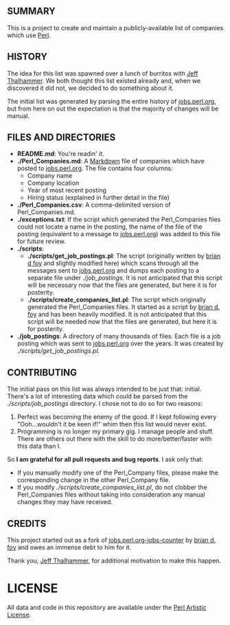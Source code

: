 SUMMARY
-------
This is a project to create and maintain a publicly-available list of companies which use [Perl](http:/perl.org).

HISTORY
-------
The idea for this list was spawned over a lunch of burritos with [Jeff Thalhammer](http://search.cpan.org/~thaljef/). We both thought this list existed already and, when we discovered it did not, we decided to do something about it.

The initial list was generated by parsing the entire history of [jobs.perl.org](http://jobs.perl.org), but from here on out the expectation is that the majority of changes will be manual.

FILES AND DIRECTORIES
---------------------
* **README.md**: You're readin' it.
* **./Perl_Companies.md**: A [Markdown](http://daringfireball.net/projects/markdown/) file of companies which have posted to [jobs.perl.org](http://jobs.perl.org). The file contains four columns:
	* Company name
	* Company location
	* Year of most recent posting
	* Hiring status (explained in further detail in the file)
* **./Perl_Companies.csv**: A comma-delimited version of Perl_Companies.md.
* **./exceptions.txt**: If the script which generated the Perl_Companies files could not locate a name in the posting, the name of the file of the posting (equivalent to a message to [jobs.perl.org](http://jobs.perl.org)) was added to this file for future review.
* **./scripts**:
	* **./scripts/get_job_postings.pl**: The script (originally written by [brian d foy](http://search.cpan.org/~bdfoy/) and slightly modified here) which scans through all the messages sent to [jobs.perl.org](http://jobs.perl.org) and dumps each posting to a separate file under _./job_postings_. It is not anticipated that this script will be necessary now that the files are generated, but here it is for posterity.
	* **./scripts/create_companies_list.pl**: The script which originally generated the Perl_Companies files. It started as a script by [brian d. foy](http://search.cpan.org/~bdfoy/) and has been heavily modified. It is not anticipated that this script will be needed now that the files are generated, but here it is for posterity.
* **./job_postings**: A directory of many thousands of files. Each file is a job posting which was sent to [jobs.perl.org](http://jobs.perl.org) over the years. It was created by _./scripts/get_job_postings.pl_.

CONTRIBUTING
------------
The initial pass on this list was always intended to be just that: initial. There's a lot of interesting data which could be parsed from the _./scripts/job_postings_ directory. I chose not to do so for two reasons:

1. Perfect was becoming the enemy of the good. If I kept following every "Ooh...wouldn't it be keen if!" whim then this list would never exist.
1. Programming is no longer my primary gig. I manage people and stuff. There are others out there with the skill to do more/better/faster with this data than I.

So **I am grateful for all pull requests and bug reports**. I ask only that:

* If you manually modify one of the Perl_Company files, please make the corresponding change in the other Perl_Company file.
* If you modify _./scripts/create_companies_list.pl_, do not clobber the Perl_Companies files without taking into consideration any manual changes they may have received.

CREDITS
-------
This project started out as a fork of [jobs.perl.org-jobs-counter](https://github.com/briandfoy/jobs.perl.org-jobs-counter) by [brian d. foy](http://search.cpan.org/~bdfoy/) and owes an immense debt to him for it.

Thank you, [Jeff Thalhammer](http://search.cpan.org/~thaljef/), for additional motivation to make this happen.

LICENSE
=======
All data and code in this repository are available under the [Perl Artistic License](http://perldoc.perl.org/perlartistic.html).
